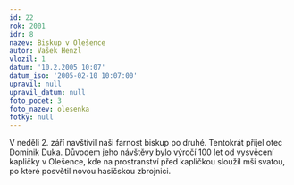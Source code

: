 ```yaml
---
id: 22
rok: 2001
idr: 8
nazev: Biskup v Olešence
autor: Vašek Henzl
vlozil: 1
datum: '10.2.2005 10:07'
datum_iso: '2005-02-10 10:07:00'
upravil: null
upravil_datum: null
foto_pocet: 3
foto_nazev: olesenka
fotky: null
---
```

V neděli 2. září navštívil naši farnost biskup po druhé. Tentokrát přijel otec Dominik Duka. Důvodem jeho návštěvy bylo výročí 100 let od vysvěcení kapličky v Olešence, kde na prostranství před kapličkou sloužil mši svatou, po které posvětil novou hasičskou zbrojnici.
